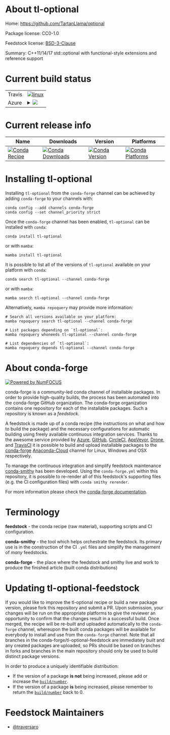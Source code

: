 About tl-optional
=================

Home: https://github.com/TartanLlama/optional

Package license: CC0-1.0

Feedstock license: [BSD-3-Clause](https://github.com/conda-forge/tl-optional-feedstock/blob/main/LICENSE.txt)

Summary: C++11/14/17 std::optional with functional-style extensions and reference support

Current build status
====================


<table><tr>
    <td>Travis</td>
    <td>
      <a href="https://app.travis-ci.com/conda-forge/tl-optional-feedstock">
        <img alt="linux" src="https://img.shields.io/travis/com/conda-forge/tl-optional-feedstock/main.svg?label=Linux">
      </a>
    </td>
  </tr>
    
  <tr>
    <td>Azure</td>
    <td>
      <details>
        <summary>
          <a href="https://dev.azure.com/conda-forge/feedstock-builds/_build/latest?definitionId=13096&branchName=main">
            <img src="https://dev.azure.com/conda-forge/feedstock-builds/_apis/build/status/tl-optional-feedstock?branchName=main">
          </a>
        </summary>
        <table>
          <thead><tr><th>Variant</th><th>Status</th></tr></thead>
          <tbody><tr>
              <td>linux_64</td>
              <td>
                <a href="https://dev.azure.com/conda-forge/feedstock-builds/_build/latest?definitionId=13096&branchName=main">
                  <img src="https://dev.azure.com/conda-forge/feedstock-builds/_apis/build/status/tl-optional-feedstock?branchName=main&jobName=linux&configuration=linux%20linux_64_" alt="variant">
                </a>
              </td>
            </tr><tr>
              <td>linux_aarch64</td>
              <td>
                <a href="https://dev.azure.com/conda-forge/feedstock-builds/_build/latest?definitionId=13096&branchName=main">
                  <img src="https://dev.azure.com/conda-forge/feedstock-builds/_apis/build/status/tl-optional-feedstock?branchName=main&jobName=linux&configuration=linux%20linux_aarch64_" alt="variant">
                </a>
              </td>
            </tr><tr>
              <td>linux_ppc64le</td>
              <td>
                <a href="https://dev.azure.com/conda-forge/feedstock-builds/_build/latest?definitionId=13096&branchName=main">
                  <img src="https://dev.azure.com/conda-forge/feedstock-builds/_apis/build/status/tl-optional-feedstock?branchName=main&jobName=linux&configuration=linux%20linux_ppc64le_" alt="variant">
                </a>
              </td>
            </tr><tr>
              <td>osx_64</td>
              <td>
                <a href="https://dev.azure.com/conda-forge/feedstock-builds/_build/latest?definitionId=13096&branchName=main">
                  <img src="https://dev.azure.com/conda-forge/feedstock-builds/_apis/build/status/tl-optional-feedstock?branchName=main&jobName=osx&configuration=osx%20osx_64_" alt="variant">
                </a>
              </td>
            </tr><tr>
              <td>win_64</td>
              <td>
                <a href="https://dev.azure.com/conda-forge/feedstock-builds/_build/latest?definitionId=13096&branchName=main">
                  <img src="https://dev.azure.com/conda-forge/feedstock-builds/_apis/build/status/tl-optional-feedstock?branchName=main&jobName=win&configuration=win%20win_64_" alt="variant">
                </a>
              </td>
            </tr>
          </tbody>
        </table>
      </details>
    </td>
  </tr>
</table>

Current release info
====================

| Name | Downloads | Version | Platforms |
| --- | --- | --- | --- |
| [![Conda Recipe](https://img.shields.io/badge/recipe-tl--optional-green.svg)](https://anaconda.org/conda-forge/tl-optional) | [![Conda Downloads](https://img.shields.io/conda/dn/conda-forge/tl-optional.svg)](https://anaconda.org/conda-forge/tl-optional) | [![Conda Version](https://img.shields.io/conda/vn/conda-forge/tl-optional.svg)](https://anaconda.org/conda-forge/tl-optional) | [![Conda Platforms](https://img.shields.io/conda/pn/conda-forge/tl-optional.svg)](https://anaconda.org/conda-forge/tl-optional) |

Installing tl-optional
======================

Installing `tl-optional` from the `conda-forge` channel can be achieved by adding `conda-forge` to your channels with:

```
conda config --add channels conda-forge
conda config --set channel_priority strict
```

Once the `conda-forge` channel has been enabled, `tl-optional` can be installed with `conda`:

```
conda install tl-optional
```

or with `mamba`:

```
mamba install tl-optional
```

It is possible to list all of the versions of `tl-optional` available on your platform with `conda`:

```
conda search tl-optional --channel conda-forge
```

or with `mamba`:

```
mamba search tl-optional --channel conda-forge
```

Alternatively, `mamba repoquery` may provide more information:

```
# Search all versions available on your platform:
mamba repoquery search tl-optional --channel conda-forge

# List packages depending on `tl-optional`:
mamba repoquery whoneeds tl-optional --channel conda-forge

# List dependencies of `tl-optional`:
mamba repoquery depends tl-optional --channel conda-forge
```


About conda-forge
=================

[![Powered by
NumFOCUS](https://img.shields.io/badge/powered%20by-NumFOCUS-orange.svg?style=flat&colorA=E1523D&colorB=007D8A)](https://numfocus.org)

conda-forge is a community-led conda channel of installable packages.
In order to provide high-quality builds, the process has been automated into the
conda-forge GitHub organization. The conda-forge organization contains one repository
for each of the installable packages. Such a repository is known as a *feedstock*.

A feedstock is made up of a conda recipe (the instructions on what and how to build
the package) and the necessary configurations for automatic building using freely
available continuous integration services. Thanks to the awesome service provided by
[Azure](https://azure.microsoft.com/en-us/services/devops/), [GitHub](https://github.com/),
[CircleCI](https://circleci.com/), [AppVeyor](https://www.appveyor.com/),
[Drone](https://cloud.drone.io/welcome), and [TravisCI](https://travis-ci.com/)
it is possible to build and upload installable packages to the
[conda-forge](https://anaconda.org/conda-forge) [Anaconda-Cloud](https://anaconda.org/)
channel for Linux, Windows and OSX respectively.

To manage the continuous integration and simplify feedstock maintenance
[conda-smithy](https://github.com/conda-forge/conda-smithy) has been developed.
Using the ``conda-forge.yml`` within this repository, it is possible to re-render all of
this feedstock's supporting files (e.g. the CI configuration files) with ``conda smithy rerender``.

For more information please check the [conda-forge documentation](https://conda-forge.org/docs/).

Terminology
===========

**feedstock** - the conda recipe (raw material), supporting scripts and CI configuration.

**conda-smithy** - the tool which helps orchestrate the feedstock.
                   Its primary use is in the construction of the CI ``.yml`` files
                   and simplify the management of *many* feedstocks.

**conda-forge** - the place where the feedstock and smithy live and work to
                  produce the finished article (built conda distributions)


Updating tl-optional-feedstock
==============================

If you would like to improve the tl-optional recipe or build a new
package version, please fork this repository and submit a PR. Upon submission,
your changes will be run on the appropriate platforms to give the reviewer an
opportunity to confirm that the changes result in a successful build. Once
merged, the recipe will be re-built and uploaded automatically to the
`conda-forge` channel, whereupon the built conda packages will be available for
everybody to install and use from the `conda-forge` channel.
Note that all branches in the conda-forge/tl-optional-feedstock are
immediately built and any created packages are uploaded, so PRs should be based
on branches in forks and branches in the main repository should only be used to
build distinct package versions.

In order to produce a uniquely identifiable distribution:
 * If the version of a package **is not** being increased, please add or increase
   the [``build/number``](https://docs.conda.io/projects/conda-build/en/latest/resources/define-metadata.html#build-number-and-string).
 * If the version of a package **is** being increased, please remember to return
   the [``build/number``](https://docs.conda.io/projects/conda-build/en/latest/resources/define-metadata.html#build-number-and-string)
   back to 0.

Feedstock Maintainers
=====================

* [@traversaro](https://github.com/traversaro/)

